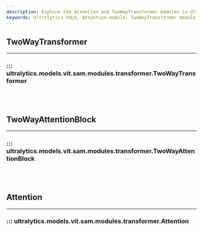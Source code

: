 ```yaml
---
description: Explore the Attention and TwoWayTransformer modules in Ultralytics YOLO documentation. Learn how to integrate them in your project efficiently.
keywords: Ultralytics YOLO, Attention module, TwoWayTransformer module, Object Detection, Deep Learning
---
```


## TwoWayTransformer
---
### ::: ultralytics.models.vit.sam.modules.transformer.TwoWayTransformer
<br><br>

## TwoWayAttentionBlock
---
### ::: ultralytics.models.vit.sam.modules.transformer.TwoWayAttentionBlock
<br><br>

## Attention
---
### ::: ultralytics.models.vit.sam.modules.transformer.Attention
<br><br>
